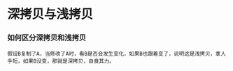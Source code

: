 # 深拷贝与浅拷贝

### 如何区分深拷贝和浅拷贝
```
假设B复制了A，当修改了A时，看B是否会发生变化，如果B也跟着变了，说明这是浅拷贝，拿人手短，如果B没变，那就是深拷贝，自食其力。

```